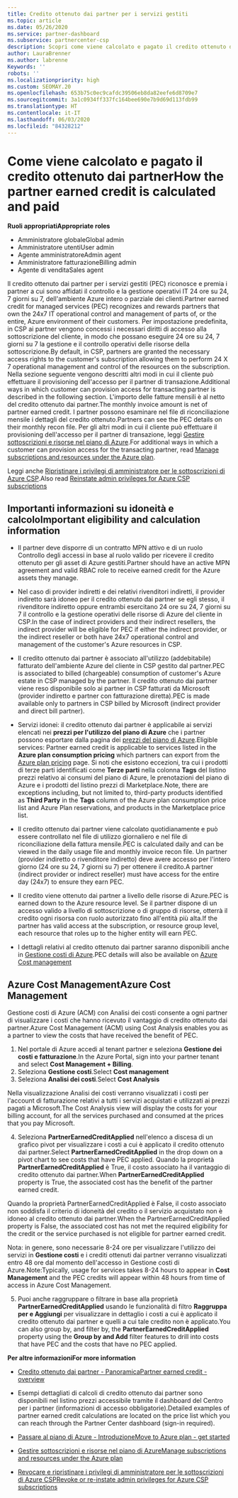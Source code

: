 ```yaml
---
title: Credito ottenuto dai partner per i servizi gestiti
ms.topic: article
ms.date: 05/26/2020
ms.service: partner-dashboard
ms.subservice: partnercenter-csp
description: Scopri come viene calcolato e pagato il credito ottenuto dai partner Microsoft (PEC) per i servizi gestiti e come verificare se possiedi i requisiti richiesti.
author: LauraBrenner
ms.author: labrenne
Keywords: ''
robots: ''
ms.localizationpriority: high
ms.custom: SEOMAY.20
ms.openlocfilehash: 653b75c0ec9cafdc39506eb8da82eefe6d8709e7
ms.sourcegitcommit: 3a1c0934ff337fc164bee690e7b9d69d113fdb99
ms.translationtype: HT
ms.contentlocale: it-IT
ms.lasthandoff: 06/03/2020
ms.locfileid: "84328212"
---
```

# <a name="how-the-partner-earned-credit-is-calculated-and-paid"></a><span data-ttu-id="79414-103">Come viene calcolato e pagato il credito ottenuto dai partner</span><span class="sxs-lookup"><span data-stu-id="79414-103">How the partner earned credit is calculated and paid</span></span>

<span data-ttu-id="79414-104">**Ruoli appropriati**</span><span class="sxs-lookup"><span data-stu-id="79414-104">**Appropriate roles**</span></span>

- <span data-ttu-id="79414-105">Amministratore globale</span><span class="sxs-lookup"><span data-stu-id="79414-105">Global admin</span></span>
- <span data-ttu-id="79414-106">Amministratore utenti</span><span class="sxs-lookup"><span data-stu-id="79414-106">User admin</span></span>
- <span data-ttu-id="79414-107">Agente amministratore</span><span class="sxs-lookup"><span data-stu-id="79414-107">Admin agent</span></span>
- <span data-ttu-id="79414-108">Amministratore fatturazione</span><span class="sxs-lookup"><span data-stu-id="79414-108">Billing admin</span></span>
- <span data-ttu-id="79414-109">Agente di vendita</span><span class="sxs-lookup"><span data-stu-id="79414-109">Sales agent</span></span>

<span data-ttu-id="79414-110">Il credito ottenuto dai partner per i servizi gestiti (PEC) riconosce e premia i partner a cui sono affidati il controllo e la gestione operativi IT 24 ore su 24, 7 giorni su 7, dell'ambiente Azure intero o parziale dei clienti.</span><span class="sxs-lookup"><span data-stu-id="79414-110">Partner earned credit for managed services (PEC) recognizes and rewards partners that own the 24x7 IT operational control and management of parts of, or the entire, Azure environment of their customers.</span></span> <span data-ttu-id="79414-111">Per impostazione predefinita, in CSP ai partner vengono concessi i necessari diritti di accesso alla sottoscrizione del cliente, in modo che possano eseguire 24 ore su 24, 7 giorni su 7 la gestione e il controllo operativi delle risorse della sottoscrizione.</span><span class="sxs-lookup"><span data-stu-id="79414-111">By default, in CSP, partners are granted the necessary access rights to the customer's subscription allowing them to perform 24 X 7 operational management and control of the resources on the subscription.</span></span> <span data-ttu-id="79414-112">Nella sezione seguente vengono descritti altri modi in cui il cliente può effettuare il provisioning dell'accesso per il partner di transazione.</span><span class="sxs-lookup"><span data-stu-id="79414-112">Additional ways in which customer can provision access for transacting partner is described in the following section.</span></span> <span data-ttu-id="79414-113">L'importo delle fatture mensili è al netto del credito ottenuto dai partner.</span><span class="sxs-lookup"><span data-stu-id="79414-113">The monthly invoice amount is net of partner earned credit.</span></span> <span data-ttu-id="79414-114">I partner possono esaminare nel file di riconciliazione mensile i dettagli del credito ottenuto.</span><span class="sxs-lookup"><span data-stu-id="79414-114">Partners can see the PEC details on their monthly recon file.</span></span> <span data-ttu-id="79414-115">Per gli altri modi in cui il cliente può effettuare il provisioning dell'accesso per il partner di transazione, leggi [Gestire sottoscrizioni e risorse nel piano di Azure](azure-plan-manage.md).</span><span class="sxs-lookup"><span data-stu-id="79414-115">For additional ways in which a customer can provision access for the transacting partner, read [Manage subscriptions and resources under the Azure plan](azure-plan-manage.md).</span></span>

<span data-ttu-id="79414-116">Leggi anche [Ripristinare i privilegi di amministratore per le sottoscrizioni di Azure CSP](revoke-reinstate-csp.md).</span><span class="sxs-lookup"><span data-stu-id="79414-116">Also read [Reinstate admin privileges for Azure CSP subscriptions](revoke-reinstate-csp.md)</span></span>

## <a name="important-eligibility-and-calculation-information"></a><span data-ttu-id="79414-117">Importanti informazioni su idoneità e calcolo</span><span class="sxs-lookup"><span data-stu-id="79414-117">Important eligibility and calculation information</span></span>

- <span data-ttu-id="79414-118">Il partner deve disporre di un contratto MPN attivo e di un ruolo Controllo degli accessi in base al ruolo valido per ricevere il credito ottenuto per gli asset di Azure gestiti.</span><span class="sxs-lookup"><span data-stu-id="79414-118">Partner should have an active MPN agreement and valid RBAC role to receive earned credit for the Azure assets they manage.</span></span> 

- <span data-ttu-id="79414-119">Nel caso di provider indiretti e dei relativi rivenditori indiretti, il provider indiretto sarà idoneo per il credito ottenuto dai partner se egli stesso, il rivenditore indiretto oppure entrambi esercitano 24 ore su 24, 7 giorni su 7 il controllo e la gestione operativi delle risorse di Azure del cliente in CSP.</span><span class="sxs-lookup"><span data-stu-id="79414-119">In the case of indirect providers and their indirect resellers, the indirect provider will be eligible for PEC if either the indirect provider, or the indirect reseller or both have 24x7 operational control and management of the customer's Azure resources in CSP.</span></span>

- <span data-ttu-id="79414-120">Il credito ottenuto dai partner è associato all'utilizzo (addebitabile) fatturato dell'ambiente Azure del cliente in CSP gestito dal partner.</span><span class="sxs-lookup"><span data-stu-id="79414-120">PEC is associated to billed (chargeable) consumption of customer's Azure estate in CSP managed by the partner.</span></span> <span data-ttu-id="79414-121">Il credito ottenuto dai partner viene reso disponibile solo ai partner in CSP fatturati da Microsoft (provider indiretto e partner con fatturazione diretta).</span><span class="sxs-lookup"><span data-stu-id="79414-121">PEC is made available only to partners in CSP billed by Microsoft (indirect provider and direct bill partner).</span></span> 

- <span data-ttu-id="79414-122">Servizi idonei: il credito ottenuto dai partner è applicabile ai servizi elencati nei **prezzi per l'utilizzo del piano di Azure** che i partner possono esportare dalla pagina dei [prezzi del piano di Azure](https://partner.microsoft.com/commerce/sales).</span><span class="sxs-lookup"><span data-stu-id="79414-122">Eligible services: Partner earned credit is applicable to services listed in the **Azure plan consumption pricing** which partners can export from the [Azure plan pricing](https://partner.microsoft.com/commerce/sales) page.</span></span> <span data-ttu-id="79414-123">Si noti che esistono eccezioni, tra cui i prodotti di terze parti identificati come **Terze parti** nella colonna **Tags** del listino prezzi relativo ai consumi del piano di Azure, le prenotazioni del piano di Azure e i prodotti del listino prezzi di Marketplace.</span><span class="sxs-lookup"><span data-stu-id="79414-123">Note, there are exceptions including, but not limited to, third-party products identified as **Third Party** in  the **Tags** column of the Azure plan consumption price list and Azure Plan reservations, and products in the Marketplace price list.</span></span>

- <span data-ttu-id="79414-124">Il credito ottenuto dai partner viene calcolato quotidianamente e può essere controllato nel file di utilizzo giornaliero e nel file di riconciliazione della fattura mensile.</span><span class="sxs-lookup"><span data-stu-id="79414-124">PEC is calculated daily and can be viewed in the daily usage file and monthly invoice recon file.</span></span> <span data-ttu-id="79414-125">Un partner (provider indiretto o rivenditore indiretto) deve avere accesso per l'intero giorno (24 ore su 24, 7 giorni su 7) per ottenere il credito.</span><span class="sxs-lookup"><span data-stu-id="79414-125">A partner (indirect provider or indirect reseller) must have access for the entire day (24x7) to ensure they earn PEC.</span></span>  

- <span data-ttu-id="79414-126">Il credito viene ottenuto dai partner a livello delle risorse di Azure.</span><span class="sxs-lookup"><span data-stu-id="79414-126">PEC is earned down to the Azure resource level.</span></span> <span data-ttu-id="79414-127">Se il partner dispone di un accesso valido a livello di sottoscrizione o di gruppo di risorse, otterrà il credito ogni risorsa con ruolo autorizzato fino all'entità più alta.</span><span class="sxs-lookup"><span data-stu-id="79414-127">If the partner has valid access at the subscription, or resource group level, each resource that roles up to the higher entity will earn PEC.</span></span>  

- <span data-ttu-id="79414-128">I dettagli relativi al credito ottenuto dai partner saranno disponibili anche in [Gestione costi di Azure](https://go.microsoft.com/fwlink/?linkid=2106482).</span><span class="sxs-lookup"><span data-stu-id="79414-128">PEC details will also be available on [Azure Cost management](https://go.microsoft.com/fwlink/?linkid=2106482)</span></span>

## <a name="azure-cost-management"></a><span data-ttu-id="79414-129">Azure Cost Management</span><span class="sxs-lookup"><span data-stu-id="79414-129">Azure Cost Management</span></span>

 <span data-ttu-id="79414-130">Gestione costi di Azure (ACM) con Analisi dei costi consente a ogni partner di visualizzare i costi che hanno ricevuto il vantaggio di credito ottenuto dai partner.</span><span class="sxs-lookup"><span data-stu-id="79414-130">Azure Cost Management (ACM) using Cost Analysis enables you as a partner to view the costs that have received the benefit of PEC.</span></span>  

1. <span data-ttu-id="79414-131">Nel portale di Azure accedi al tenant partner e seleziona **Gestione dei costi e fatturazione**.</span><span class="sxs-lookup"><span data-stu-id="79414-131">In the Azure Portal, sign into your partner tenant and select **Cost Management + Billing**.</span></span>
2.  <span data-ttu-id="79414-132">Seleziona **Gestione costi**.</span><span class="sxs-lookup"><span data-stu-id="79414-132">Select **Cost management**</span></span>
3.  <span data-ttu-id="79414-133">Seleziona **Analisi dei costi**.</span><span class="sxs-lookup"><span data-stu-id="79414-133">Select **Cost Analysis**</span></span>

<span data-ttu-id="79414-134">Nella visualizzazione Analisi dei costi verranno visualizzati i costi per l'account di fatturazione relativi a tutti i servizi acquistati e utilizzati ai prezzi pagati a Microsoft.</span><span class="sxs-lookup"><span data-stu-id="79414-134">The Cost Analysis view will display the costs for your billing account, for all the services purchased and consumed at the prices that you pay Microsoft.</span></span>

4.  <span data-ttu-id="79414-135">Seleziona **PartnerEarnedCreditApplied** nell'elenco a discesa di un grafico pivot per visualizzare i costi a cui è applicato il credito ottenuto dai partner.</span><span class="sxs-lookup"><span data-stu-id="79414-135">Select **PartnerEarnedCreditApplied** in the drop down on a pivot chart to see costs that have PEC applied.</span></span> <span data-ttu-id="79414-136">Quando la proprietà **PartnerEarnedCreditApplied** è True, il costo associato ha il vantaggio di credito ottenuto dai partner.</span><span class="sxs-lookup"><span data-stu-id="79414-136">When **PartnerEarnedCreditApplied** property is True, the associated cost has the benefit of the partner earned credit.</span></span> 

<span data-ttu-id="79414-137">Quando la proprietà PartnerEarnedCreditApplied è False, il costo associato non soddisfa il criterio di idoneità del credito o il servizio acquistato non è idoneo al credito ottenuto dai partner.</span><span class="sxs-lookup"><span data-stu-id="79414-137">When the PartnerEarnedCreditApplied property is False, the associated cost has not met the required eligibility for the credit or the service purchased is not eligible for partner earned credit.</span></span>

<span data-ttu-id="79414-138">Nota: in genere, sono necessarie 8-24 ore per visualizzare l'utilizzo dei servizi in **Gestione costi** e i crediti ottenuti dai partner verranno visualizzati entro 48 ore dal momento dell'accesso in Gestione costi di Azure.</span><span class="sxs-lookup"><span data-stu-id="79414-138">Note:Typically, usage for services takes 8-24 hours to appear in **Cost Management** and the PEC credits will appear within 48 hours from time of access in Azure Cost Management.</span></span>

5. <span data-ttu-id="79414-139">Puoi anche raggruppare o filtrare in base alla proprietà **PartnerEarnedCreditApplied** usando le funzionalità di filtro **Raggruppa per e Aggiungi** per visualizzare in dettaglio i costi a cui è applicato il credito ottenuto dai partner e quelli a cui tale credito non è applicato.</span><span class="sxs-lookup"><span data-stu-id="79414-139">You can also group by, and filter by, the **PartnerEarnedCreditApplied** property using the **Group by and Add** filter features to drill into costs that have PEC and the costs that have no PEC applied.</span></span>

 <span data-ttu-id="79414-140">**Per altre informazioni**</span><span class="sxs-lookup"><span data-stu-id="79414-140">**For more information**</span></span>

- [<span data-ttu-id="79414-141">Credito ottenuto dai partner - Panoramica</span><span class="sxs-lookup"><span data-stu-id="79414-141">Partner earned credit - overview</span></span>](partner-earned-credit.md)

- <span data-ttu-id="79414-142">Esempi dettagliati di calcoli di credito ottenuto dai partner sono disponibili nel listino prezzi accessibile tramite il dashboard del Centro per i partner (informazioni di accesso obbligatorie).</span><span class="sxs-lookup"><span data-stu-id="79414-142">Detailed examples of partner earned credit calculations are located on the price list which you can reach through the Partner Center dashboard (sign-in required).</span></span>

- [<span data-ttu-id="79414-143">Passare al piano di Azure - Introduzione</span><span class="sxs-lookup"><span data-stu-id="79414-143">Move to Azure plan - get started</span></span>](azure-plan-get-started.md)

- [<span data-ttu-id="79414-144">Gestire sottoscrizioni e risorse nel piano di Azure</span><span class="sxs-lookup"><span data-stu-id="79414-144">Manage subscriptions and resources under the Azure plan</span></span>](azure-plan-manage.md)

- [<span data-ttu-id="79414-145">Revocare e ripristinare i privilegi di amministratore per le sottoscrizioni di Azure CSP</span><span class="sxs-lookup"><span data-stu-id="79414-145">Revoke or re-instate admin privileges for Azure CSP subscriptions  </span></span>](revoke-reinstate-csp.md)

